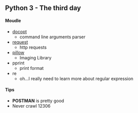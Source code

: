 ## Python 3 - The third day

#### Moudle
* [docopt](https://github.com/docopt/docopt)
    * command line arguments parser
* [request](https://github.com/requests/requests)
    * http requests
* [pillow](https://github.com/python-pillow/Pillow)
    * Imaging Library
* pprint
    * print format
* re
    * oh...I really need to learn more about regular expression

#### Tips
* **POSTMAN** is pretty good
* Never crawl 12306